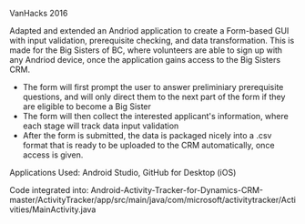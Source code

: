 VanHacks 2016

Adapted and extended an Andriod application to create a Form-based GUI with input validation, prerequisite checking, and data transformation. This is made for the Big Sisters of BC, where volunteers are able to sign up with any Andriod device, once the application gains access to the Big Sisters CRM. 

- The form will first prompt the user to answer preliminiary prerequisite questions, and will only direct them to the next part of the form if they are eligible to become a Big Sister
- The form will then collect the interested applicant's information, where each stage will track data input validation
- After the form is submitted, the data is packaged nicely into a .csv format that is ready to be uploaded to the CRM automatically, once access is given. 

Applications Used: Android Studio, GitHub for Desktop (iOS)

Code integrated into: Android-Activity-Tracker-for-Dynamics-CRM-master/ActivityTracker/app/src/main/java/com/microsoft/activitytracker/Activities/MainActivity.java
